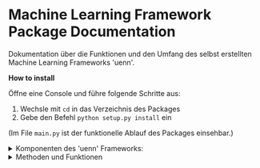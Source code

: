 # Machine Learning Framework Package Documentation


Dokumentation über die Funktionen und den Umfang des selbst erstellten Machine Learning Frameworks 'uenn'.

**How to install**

Öffne eine Console und führe folgende Schritte aus:
1. Wechsle mit `cd` in das Verzeichnis des Packages
2. Gebe den Befehl `python setup.py install` ein






(Im File `main.py` ist der funktionelle Ablauf des Packages einsehbar.)



<details><summary>Komponenten des 'uenn' Frameworks:</summary>


1. Neuronales Netzwerk


2. Cost Functions

    - MSE / Mean Squared Error

    - CCE / Categorical Cross Entropy (with Softmax)


3. Optimizer

    - Gradient Descent

    - Gradient Descent Momentum


4. PCA

    - Eigenvektormatrix



5. Activation Methods

    - Sigmoid

    - Tanh

    - Relu

    - Leakyrelu

6. DataTools

    - Import

    - Standard-Skalierung

    - Normal-Skalierung

    - Datenset Splittung

7. Performance

    - F1 Wert Berechner


8. Plotter

    - Error-Plots

    - F1-Wert-Plot

9. Saver

    - Plot Speicherung

    - Thetas Speicherung


</details>




<details><summary>Methoden und Funktionen</summary>


**uenn.DataTools.importing(path, ground_truth='ground_truth', mnist=True)**

Um das Framework nutzen zu können, müssen zuerst Daten eingelesen werden.

        path : str

            Der Pfad von dem die Daten eingelesen werden sollen muss angegeben werden.

        ground_truth : str, default 'ground_truth'

            Name der Spalte, in welcher die Ground Truth Daten vorliegen.

        mnist : bool, default False

            Der Scikit-learn Datensatz 'MNIST' wird automatisch eingelesen, wenn die Variable auf True gesetzt wird.

**uenn.DataTools.scaling(x, scaler='standardized')**

Die Funktion bietet die Skalierung der Daten an. Dies wird vor der Berechnung dringend empfohlen.

        x : object

            Zu skalierender Datensatz (ohne der Ground Truth).

        scaler : {'standardized', 'normalized'}, default 'standardized'

            Angabe zur Art der Skalierung.

**uenn.DataTools.preparing(x, y, ratio)**

Zur Überprüfung der Ergebnisse muss ein bestimmter Anteil der Daten im vorhinein abgetrennt werden.

        x : object

            Datasatz der Werte für das Training.

        y : object

            Datasatz der Ground Truth.

        ratio : float, default 0.7

            Angabe zum Anteil der Daten die in den Traingssatz kommen. Angabe in 0. Werten.

**uenn.PCA.pca(x, cutoff=0.99, path=False)**

Die Principal Component Analysis kann zur Aufbereitung der Daten genutzt werden.

        x : object
        
            Datasatz für das Training.

        cutoff : float, default 0.99

            Bestimmt den Wert der Componenten, zu welchem Anteil sie noch beitragen.

        path : str

            Angabe zum Pfad an dem die Eigenvektormatrix abgespeichert werden sollen.

**uenn.Neuralnet.NN(input_size, layer_number, layer_size, output_size, cost_function='CCE')**

Funktion zum Erstellung des Neuronalen Netzwerks.

        input_size : int

            Angabe der Menge an verwendeten Features.

        layer_number : int

            Angabe zur Anzahl der Hidden Layers.

        layer_size : int

            Angabe zur Anzahl der Neuronen im Hidden Layer.

        output_size : int 

            Angabe zur Anzahl der gewünschten Ergebnisskategorien.

        cost_function :  {'CCE', 'MSE'}, default 'CCE'

            Hier kann die Cost_function ausgewählt werden.


**uenn.Neuralnet.train(x, y, epochs, alpha, activation_function='sigmoid', batch=False, beta=False)**

Mit dieser Funktion werden die (Hyper-) Parameter zur Berechnung der Daten eingegeben.

        x : object

            Datasatz für das Training.

        y : object

            Datasatz für die Validation.

        epochs : int
        
            Anzahl an Epochen zum Trainieren.

        alpha : float

            Alpha wird zur Berechnung im Training benötigt.

        activation_function : {'sigmoid', 'leakyrelu', 'relu', 'tanh'}, default 'sigmoid'

            Hier kann die Aktivierungsfunktion ausgewählt werden.

        batch : int

            Angabe zur Größe der Batch-size.

        beta : float, default 0.75

            Angabe zum Beta-Gewicht, wenn Momentum genutzt werden soll.

**uenn.Saver.save_plots(plot, path=os.getcwd(), name='plot', bbox_inches='tight', dpi=150)**

Mit dieser Funktion können Plots erstellt und für später gespeichert werden.

        plot : object

            Daten welche im Plot abgebildet werden sollen.

        path : str, default os.getcwd()

            Angaben zum Pfad an dem die Plots abgespeichert werden sollen.

        name : str, default 'plot'

            Angabe zum Namen unter dem der Plot abgespeichert werden soll.

        bbox_inches : str, default 'tight'

            Ermöglicht eine besser Anordnung des Plots auf dem abzuspeichernden Bild.

        dpi : int, default 150

            Angabe zur Auflösung des Plots.

**uenn.Saver.save_thetas(thetas, path=os.getcwd(), name='thetas')**

Mit dieser Funktion können die erzeugten Thetas abgespeichert werden.

        thetas : object

            Thetas welche aus dem Netzwerk berechnet wurden.

        path : str, default os.getcwd()

            Angabe zum Pfad an dem die Thetas abgespeichert werden sollen.

        name : str, default 'thetas'

            Angabe zum Namen unter dem die Thetas abgespeichert werden sollen.


</details>

